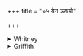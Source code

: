 +++
title = "०५ येन ऋषयो"

+++

<details><summary>Whitney</summary>

### Translation
5. With whom as ally the seers made \[their\] strength shine out; with  
whom they repelled the wiles of the Asuras; with whom, Agni, Indra  
conquered the Paṇis—let him free us from distress.

### Notes
Ppp. makes in **a** the combination *yena rṣ-*, and reads in **b**  
*idyotayan;* for the latter, the comm. (with two or three of SPP's mss.)  
gives *uddyotayan;* a few of the mss. (including our Bp.K.) have  
*-tayam*.
</details>

<details><summary>Griffith</summary>

With whom as friend the Rishis gave their power new splendour, with whom they kept aloof the Asuras' devices, Agni, with whom Indra subdued the Panis. May he deliver us. from grief and trouble.
</details>
